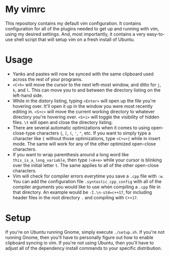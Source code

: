# My vimrc

This repository contains my default vim configuration. It contains configuration for all of the plugins needed to get up and running with vim, using my desired settings. And, most importantly, it contains a very easy-to-use shell script that will setup vim on a fresh install of Ubuntu.

# Usage
- Yanks and pastes will now be synced with the same clipboard used across the rest of your programs.
- `<C+h>` will move the cursor to the next left-most window, and ditto for `j`, `k`, and `l`. This can move you to and between the directory listing on the left-hand side.
- While in the distory listing, typing `<Enter>` will open up the file you're hovering over. It'll open it up in the window you were most recently editing in. `<S+c>` will move the current working directory to whatever directory you're hovering over. `<S+i>` will toggle the visibility of hidden files. `\t` will open and close the directory listing.
- There are several automatic optimizations when it comes to using open-close-type characters `{`, `[`, `(`, `'`, `"`, etc. If you want to simply type a character like `{` without those optimizations, type `<C+v>{` while in insert mode. The same will work for any of the other optimized open-close characters.
- If you want to wrap parenthesis around a long word like `this_is_a_long_variable`, then type `(<A+e>` while your cursor is blinking over the initial letter `t`. The same applies to all of the other open-close characters.
- Vim will check for compiler errors everytime you save a `.cpp` file with `:w`. You can add the configuration file `.syntastic_cpp_config` with all of the compiler arguments you would like to use when compiling a `.cpp` file in that directory. An example would be `-I.\n-std=c++17`, for including header files in the root directory `.` and compiling with `C++17`.

# Setup
If you're on Ubuntu running Gnome, simply execute `./setup.sh`. If you're not running Gnome, then you'll have to personally figure out how to enable clipboard syncing in vim. If you're not using Ubuntu, then you'll have to adjust all of the dependency install commands to your specific distribution.
